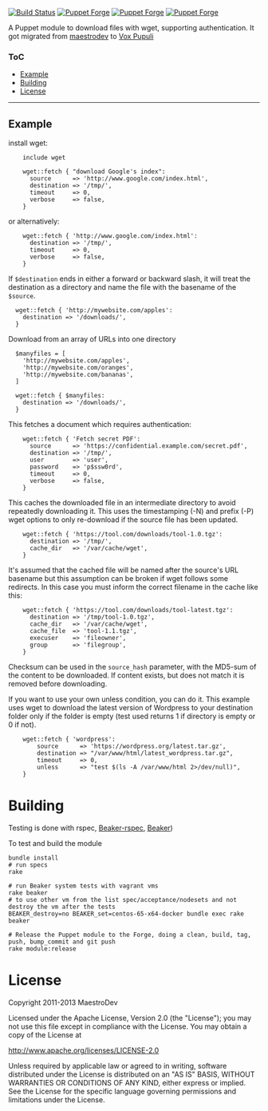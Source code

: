 [![Build Status](https://travis-ci.org/voxpupuli/puppet-wget.svg?branch=master)](https://travis-ci.org/voxpupuli/puppet-wget)
[![Puppet Forge](https://img.shields.io/puppetforge/v/puppet/wget.svg)](https://forge.puppetlabs.com/puppet/wget)
[![Puppet Forge](https://img.shields.io/puppetforge/f/puppet/wget.svg)](https://forge.puppetlabs.com/puppet/wget)
[![Puppet Forge](https://img.shields.io/puppetforge/e/puppet/wget.svg)](https://forge.puppetlabs.com/puppet/wget)

A Puppet module to download files with wget, supporting authentication.
It got migrated from [maestrodev](https://forge.puppet.com/maestrodev/wget) to [Vox Pupuli](https://voxpupuli.org/)

### ToC

* [Example](#example)
* [Building](#building)
* [License](#license)

---

## Example

install wget:

```puppet
    include wget
```

```puppet
    wget::fetch { "download Google's index":
      source      => 'http://www.google.com/index.html',
      destination => '/tmp/',
      timeout     => 0,
      verbose     => false,
    }
```
or alternatively:

```puppet
    wget::fetch { 'http://www.google.com/index.html':
      destination => '/tmp/',
      timeout     => 0,
      verbose     => false,
    }
```

If `$destination` ends in either a forward or backward slash, it will treat the destination as a directory and name the file with the basename of the `$source`.
```puppet
  wget::fetch { 'http://mywebsite.com/apples':
    destination => '/downloads/',
  }
```

Download from an array of URLs into one directory
```puppet
  $manyfiles = [
    'http://mywebsite.com/apples',
    'http://mywebsite.com/oranges',
    'http://mywebsite.com/bananas',
  ]

  wget::fetch { $manyfiles:
    destination => '/downloads/',
  }
```

This fetches a document which requires authentication:

```puppet
    wget::fetch { 'Fetch secret PDF':
      source      => 'https://confidential.example.com/secret.pdf',
      destination => '/tmp/',
      user        => 'user',
      password    => 'p$ssw0rd',
      timeout     => 0,
      verbose     => false,
    }
```

This caches the downloaded file in an intermediate directory to avoid
repeatedly downloading it. This uses the timestamping (-N) and prefix (-P)
wget options to only re-download if the source file has been updated.

```puppet
    wget::fetch { 'https://tool.com/downloads/tool-1.0.tgz':
      destination => '/tmp/',
      cache_dir   => '/var/cache/wget',
    }
```

It's assumed that the cached file will be named after the source's URL
basename but this assumption can be broken if wget follows some redirects. In
this case you must inform the correct filename in the cache like this:

```puppet
    wget::fetch { 'https://tool.com/downloads/tool-latest.tgz':
      destination => '/tmp/tool-1.0.tgz',
      cache_dir   => '/var/cache/wget',
      cache_file  => 'tool-1.1.tgz',
      execuser    => 'fileowner',
      group       => 'filegroup',
    }
```

Checksum can be used in the `source_hash` parameter, with the MD5-sum of the content to be downloaded.
If content exists, but does not match it is removed before downloading.

If you want to use your own unless condition, you can do it. This example uses wget to download the latest version of Wordpress to your destination folder only if the folder is empty (test used returns 1 if directory is empty or 0 if not).
```puppet
    wget::fetch { 'wordpress':
        source      => 'https://wordpress.org/latest.tar.gz',
        destination => "/var/www/html/latest_wordpress.tar.gz",
        timeout     => 0,
        unless      => "test $(ls -A /var/www/html 2>/dev/null)",
    }
```

# Building

Testing is done with rspec, [Beaker-rspec](https://github.com/puppetlabs/beaker-rspec), [Beaker](https://github.com/puppetlabs/beaker))

To test and build the module

    bundle install
    # run specs
    rake

    # run Beaker system tests with vagrant vms
    rake beaker
    # to use other vm from the list spec/acceptance/nodesets and not destroy the vm after the tests
    BEAKER_destroy=no BEAKER_set=centos-65-x64-docker bundle exec rake beaker

    # Release the Puppet module to the Forge, doing a clean, build, tag, push, bump_commit and git push
    rake module:release

# License

Copyright 2011-2013 MaestroDev

Licensed under the Apache License, Version 2.0 (the "License");
you may not use this file except in compliance with the License.
You may obtain a copy of the License at

   http://www.apache.org/licenses/LICENSE-2.0

Unless required by applicable law or agreed to in writing, software
distributed under the License is distributed on an "AS IS" BASIS,
WITHOUT WARRANTIES OR CONDITIONS OF ANY KIND, either express or implied.
See the License for the specific language governing permissions and
limitations under the License.
